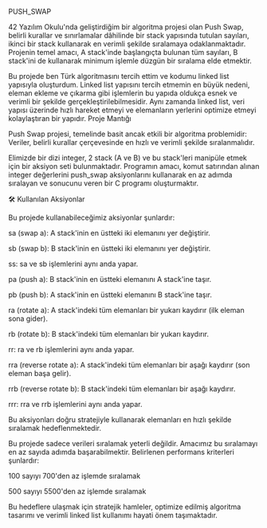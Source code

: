   PUSH_SWAP

  42 Yazılım Okulu'nda geliştirdiğim bir algoritma projesi olan Push Swap, belirli kurallar ve sınırlamalar dâhilinde bir stack yapısında tutulan sayıları, ikinci bir stack kullanarak en verimli şekilde sıralamaya odaklanmaktadır. Projenin temel amacı, A stack'inde başlangıçta bulunan tüm sayıları, B stack'ini de kullanarak minimum işlemle düzgün bir sıralama elde etmektir.

  Bu projede ben Türk algoritmasını tercih ettim ve kodumu linked list yapısıyla oluşturdum. Linked list yapısını tercih etmemin en büyük nedeni, eleman ekleme ve çıkarma gibi işlemlerin bu yapıda oldukça esnek ve verimli bir şekilde gerçekleştirilebilmesidir. Aynı zamanda linked list, veri yapısı üzerinde hızlı hareket etmeyi ve elemanların yerlerini optimize etmeyi kolaylaştıran bir yapıdır.
Proje Mantığı

  Push Swap projesi, temelinde basit ancak etkili bir algoritma problemidir: Veriler, belirli kurallar çerçevesinde en hızlı ve verimli şekilde sıralanmalıdır.

  Elimizde bir dizi integer, 2 stack (A ve B) ve bu stack'leri manipüle etmek için bir aksiyon seti bulunmaktadır. Programın amacı, komut satırından alınan integer değerlerini push_swap aksiyonlarını kullanarak en az adımda sıralayan ve sonucunu veren bir C programı oluşturmaktır.

🛠 Kullanılan Aksiyonlar

 Bu projede kullanabileceğimiz aksiyonlar şunlardır:

sa (swap a): A stack'inin en üstteki iki elemanını yer değiştirir.

sb (swap b): B stack'inin en üstteki iki elemanını yer değiştirir.

ss: sa ve sb işlemlerini aynı anda yapar.

pa (push a): B stack'inin en üstteki elemanını A stack'ine taşır.

pb (push b): A stack'inin en üstteki elemanını B stack'ine taşır.

ra (rotate a): A stack'indeki tüm elemanları bir yukarı kaydırır (ilk eleman sona gider).

rb (rotate b): B stack'indeki tüm elemanları bir yukarı kaydırır.

rr: ra ve rb işlemlerini aynı anda yapar.

rra (reverse rotate a): A stack'indeki tüm elemanları bir aşağı kaydırır (son eleman başa gelir).

rrb (reverse rotate b): B stack'indeki tüm elemanları bir aşağı kaydırır.

rrr: rra ve rrb işlemlerini aynı anda yapar.

 Bu aksiyonları doğru stratejiyle kullanarak elemanları en hızlı şekilde sıralamak hedeflenmektedir.

 Bu projede sadece verileri sıralamak yeterli değildir. Amacımız bu sıralamayı en az sayıda adımda başarabilmektir. Belirlenen performans kriterleri şunlardır:

100 sayıyı 700'den az işlemde sıralamak

500 sayıyı 5500'den az işlemde sıralamak

 Bu hedeflere ulaşmak için stratejik hamleler, optimize edilmiş algoritma tasarımı ve verimli linked list kullanımı hayati önem taşımaktadır.
